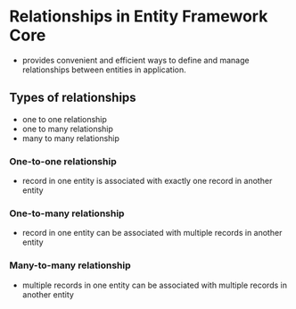 # Relationships in Entity Framework Core
- provides convenient and efficient ways to define and manage relationships between entities in application.

## Types of relationships
- one to one relationship
- one to many relationship
- many to many relationship

### One-to-one relationship
- record in one entity is associated with exactly one record in another entity

### One-to-many relationship
- record in one entity can be associated with multiple records in another entity

### Many-to-many relationship 
- multiple records in one entity can be associated with multiple records in another entity
